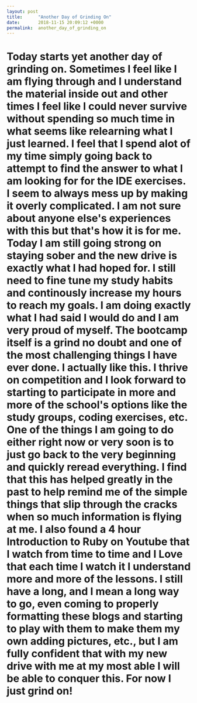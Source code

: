 ```yaml
---
layout: post
title:      "Another Day of Grinding On"
date:       2018-11-15 20:09:12 +0000
permalink:  another_day_of_grinding_on
---
```



# Today starts yet another day of grinding on. Sometimes I feel like I am flying through and I understand the material inside out and other times I feel like I could never survive without spending so much time in what seems like relearning what I just learned. I feel that I spend alot of my time simply going back to attempt to find the answer to what I am looking for for the IDE exercises. I seem to always mess up by making it overly complicated. I am not sure about anyone else's experiences with this but that's how it is for me. Today I am still going strong on staying sober and the new drive is exactly what I had hoped for. I still need to fine tune my study habits and continously increase my hours to reach my goals. I am doing exactly what I had said I would do and I am very proud of myself. The bootcamp itself is a grind no doubt and one of the most challenging things I have ever done. I actually like this. I thrive on competition and I look forward to starting to participate in more and more of the school's options like the study groups, coding exercises, etc. One of the things I am going to do either right now or very soon is to just go back to the very beginning and quickly reread everything. I find that this has helped greatly in the past to help remind me of the simple things that slip through the cracks when so much information is flying at me. I also found a 4 hour Introduction to Ruby on Youtube that I watch from time to time and I Love that each time I watch it I understand more and more of the lessons. I still have a long, and I mean a long way to go, even coming to properly formatting these blogs and starting to play with them to make them my own adding pictures, etc., but I am fully confident that with my new drive with me at my most able I will be able to conquer this. For now I just grind on!
